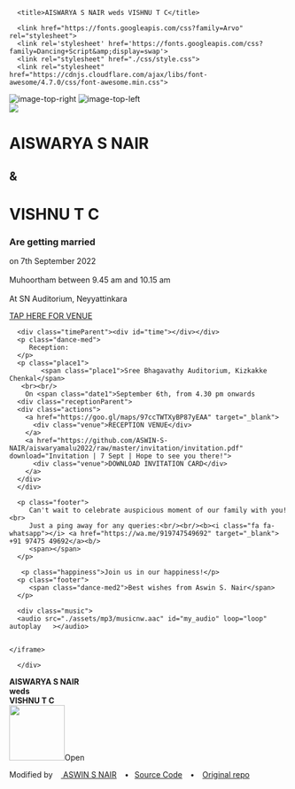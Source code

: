 <!DOCTYPE html>
<html lang="en" style="overflow-x : hidden;width:100%;position:relative;" >
   <head>
      <link rel="shortcut icon" href="wed_logo.png" type="image/png"> 
      <meta charset="UTF-8">
      <meta name="viewport" content="width=device-width, initial-scale=1, user-scalable=no" />
      <meta name="description"
         content="With the divine grace of the almighty, inviting you and your family to AISWARYA and SukhuT C's wedding to be held on 7th September 2022 at SN Auditorium, Neyyattinkara between 9.45 am and 10.15 am">
      <meta name="author" content="ASWIN S NAIR">
      <meta name="email" content="snair.aswin@gmail.com">
      <meta name="copyright" content="ASWIN original copyright to Vinit Shahdeo" />
      <meta property="og:type" content="website" />
      <meta property="og:title" content="Wedding Invitation | AISWARYA S NAIR weds VISHNU T C | 7th September 2022 | SN Auditorium, Neyyattinkara" />
      <meta property="og:description"
         content="With the divine grace of the almighty, inviting you and your family to AISWARYA S NAIR and VISHNU T C's wedding to be held on 7th September 2022 at SN Auditorium, Neyyattinkara between 9.45 am and 10.15 am" />
      <meta property="og:image" content="https://raw.githubusercontent.com/ASWIN-S-NAIR/aiswaryamalu2022/raw/invitation/invitation.jpg" />
      <meta property="og:url" content="" />
      <meta property="og:site_name" content="Wedding Invitation| AISWARYA S NAIR weds VISHNU T C | 7th September 2022" />
      <meta name="twitter:card" content="website">
      <meta name="twitter:site" content="Wedding Invitation | AISWARYA S NAIR weds VISHNU T C | 7th September 2022">
      <meta name="twitter:title" content="Wedding Invitation | AISWARYA S NAIR weds VISHNU T C | 7th September 2022">
      <meta name="twitter:description"
         content="We are inviting you and your family to AISWARYA S NAIR and VISHNU T C's wedding to be held on  7th September 2022 at SN Auditorium, Neyyattinkara between 9.45 am and 10.15 am">
      <meta name="twitter:creator" content="@ASWIN-S-NAIR">
      <meta name="twitter:image" content="https://raw.githubusercontent.com/ASWIN-S-NAIR/aiswaryamalu2022/raw/invitation/invitation.jpg">

      <title>AISWARYA S NAIR weds VISHNU T C</title>

      <link href="https://fonts.googleapis.com/css?family=Arvo" rel="stylesheet">
      <link rel='stylesheet' href='https://fonts.googleapis.com/css?family=Dancing+Script&amp;display=swap'>
      <link rel="stylesheet" href="./css/style.css">
      <link rel="stylesheet" href="https://cdnjs.cloudflare.com/ajax/libs/font-awesome/4.7.0/css/font-awesome.min.css">
   </head>
   <body>
   <div class="parentContainer">
   <div class = "lettter">
      <!-- partial:index.partial.html -->
      <div class="sakura-falling"></div>
      <img src="https://i.imgur.com/dGOOfnA.png" alt="image-top-right" class="top-right-decoration">
      <img src="https://i.imgur.com/t6ffnbn.png" alt="image-top-left" class="top-left-decoration"> 
      <section id="media"></section>
      <div class="topImg"><div class="image-cropper">
      <img src="assets/img/for_web.jpg" class="image-cropper__image" />
      </div></div>
      <div class="wrap">
         <div class="title">
           <h1>AISWARYA S NAIR</h1>
            <h2>&</h2>
            <h1>VISHNU T C</h1>
            <h3>Are getting married</h3>
            <p>
               on <span class="date">7th September 2022</span> <br><br/> Muhoortham between <span class="date"> 9.45 am and 10.15 am </span> <br/><br/> At <span class="place"> SN Auditorium, Neyyattinkara </span>
               <span class="time"></span>
            </p>
         </div>
      </div>
	<div class="venueParent">
      <div class="actions">
        <a href="https://goo.gl/maps/ALiC9g17xpQYtwDq9" style="width:fit-content;" target="_blank">
          <div class="venue1">TAP HERE FOR VENUE</div>
        </a>
        </div>
	</div>
        
      <div class="timeParent"><div id="time"></div></div>
      <p class="dance-med">
         Reception:
      </p>
      <p class="place1">
            <span class="place1">Sree Bhagavathy Auditorium, Kizkakke Chenkal</span>
       <br><br/>
        On <span class="date1">September 6th, from 4.30 pm onwards
      <div class="receptionParent">
	  <div class="actions">
        <a href="https://goo.gl/maps/97ccTWTXyBP87yEAA" target="_blank">
          <div class="venue">RECEPTION VENUE</div>
        </a>
        <a href="https://github.com/ASWIN-S-NAIR/aiswaryamalu2022/raw/master/invitation/invitation.pdf" download="Invitation | 7 Sept | Hope to see you there!">
          <div class="venue">DOWNLOAD INVITATION CARD</div>
        </a>
      </div>
	  </div>
      
      <p class="footer">
         Can't wait to celebrate auspicious moment of our family with you! <br>
         Just a ping away for any queries:<br/><br/><b><i class="fa fa-whatsapp"></i> <a href="https://wa.me/919747549692" target="_blank"> +91 97475 49692</a><b/>
         <span></span>
      </p>
<!--
      <div class="slideshow-container">

        <div class="mySlides fade">
        <div class="numbertext">1 / 3</div>
        <img src="img_nature_wide.jpg" style="width:100%">
        <div class="text">Caption Text</div>
        </div>
<div class ="slideContainer alignCenter">
        <div class="mySlides fade">
        <img src="assets/img/1.JPG" style="width:100%">
        </div>
        <div class="mySlides fade">
        <img src="assets/img/2.JPG" style="width:100%">
        </div>
        <div class="mySlides fade">
        <img src="assets/img/3.JPG" style="width:100%">
        </div>
        <div class="mySlides fade">
        <img src="assets/img/4.JPG" style="width:100%">
        </div>
        <div class="mySlides fade">
        <img src="assets/img/5.JPG" style="width:100%">
        </div>
        <div class="mySlides fade">
        <img src="assets/img/6.JPG" style="width:100%">
        </div>
        <div class="mySlides fade">
        <img src="assets/img/7.JPG" style="width:100%">
        </div>
        <div class="mySlides fade">
        <img src="assets/img/8.JPG" style="width:100%">
        </div>
        <div class="mySlides fade">
        <img src="assets/img/9.JPG" style="width:100%">
        </div>
        <div class="mySlides fade">
        <img src="assets/img/10.JPG" style="width:100%">
        </div>
        <div class="mySlides fade">
        <img src="assets/img/11.JPG" style="width:100%">
        </div>
        <div class="mySlides fade">
        <img src="assets/img/12.JPG" style="width:100%">
        </div>
        <div class="mySlides fade">
        <img src="assets/img/13.JPG" style="width:100%">
        </div>
        <div class="mySlides fade">
        <img src="assets/img/14.JPG" style="width:100%">
        </div>
        <div class="mySlides fade">
        <img src="assets/img/15.JPG" style="width:100%">
        </div>
        <div class="mySlides fade">
        <img src="assets/img/16.JPG" style="width:100%">
        </div>
        <div class="mySlides fade">
        <img src="assets/img/17.JPG" style="width:100%">
        </div>
        <div class="mySlides fade">
        <img src="assets/img/18.JPG" style="width:100%">
        </div>
        <div class="mySlides fade">
        <img src="assets/img/19.JPG" style="width:100%">
        </div>
        <div class="mySlides fade">
        <img src="assets/img/20.JPG" style="width:100%">
        </div>
        <div class="mySlides fade">
        <img src="assets/img/21.JPG" style="width:100%">
        </div>
        <div class="mySlides fade">
        <img src="assets/img/22.JPG" style="width:100%">
        </div>
        <div class="mySlides fade">
        <img src="assets/img/23.JPG" style="width:100%">
        </div>
        <div class="mySlides fade">
        <img src="assets/img/24.JPG" style="width:100%">
        </div>

        </div>
      </div>

        <div style="text-align:center">
        <span class="dot"></span> 
        <span class="dot"></span> 
        <span class="dot"></span> 
        </div>
      -->
      
       <p class="happiness">Join us in our happiness!</p>
      <p class="footer">
         <span class="dance-med2">Best wishes from Aswin S. Nair</span>
      </p>
      
      <div class="music">
      <audio src="./assets/mp3/musicnw.aac" id="my_audio" loop="loop" autoplay   ></audio>
		
		
	</iframe> 
	
      </div>
</div>

<div class = "cover" id="cover" onclick="animateOpen();">
<div class="coverTop" id="leftpanel">
<div class ="coverTitle"><b> AISWARYA S NAIR <br>weds<br> VISHNU T C</b></div>
</div>

<div class="coverBottom" id="rightpanel">
</div>
</div>
<div class="openOverlay" id="opovrlay" onclick="animateOpen();" >
<img src = "assets/img/openimgg.png" width="100px" height="100x"><span class="open">Open</span>
</div>
<p class="footer1"> Modified by &ensp;<i class="fa fa-github"></i>&nbsp;<a href="https://github.com/ASWIN-S-NAIR" target="_blank" class="twitter"> ASWIN S NAIR</a>  &ensp; <b>•</b>  &ensp;<a href="https://github.com/ASWIN-S-NAIR/aiswaryamalu2022">Source Code</a> &ensp; <b>•</b> &ensp; <a href="https://github.com/vinitshahdeo/Wedding-Invitation"> Original repo </a>
      </p>
</div>
      <!-- partial -->
      <script src='https://cdnjs.cloudflare.com/ajax/libs/jquery/3.4.1/jquery.min.js'></script>
      <script src='https://cdn.jsdelivr.net/gh/timoschaefer/jQuery-Sakura/jquery-sakura.min.js'></script>
      <script  src="./js/script.js"></script>
   </body>
</html>
